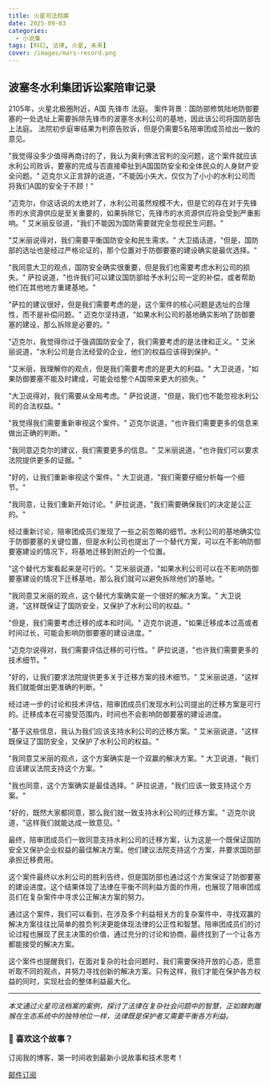 ```yaml
---
title: 火星司法档案
date: 2025-09-03
categories:
  - 小说集
tags: [科幻, 法律, 火星, 未来]
cover: /images/mars-record.png
---
```


## 波塞冬水利集团诉讼案陪审记录
                                    

2105年，火星北极圈附近，A国 先锋市 法庭。
案件背景：国防部修筑陆地防御要塞的一处选址上需要拆除先锋市的波塞冬水利公司的基地，因此该公司将国防部告上法庭。 
法院初步庭审结果为判原告败诉，但是仍需要5名陪审团成员给出一致的意见。

 "我觉得没多少值得再商讨的了，我认为奥利佛法官判的没问题，这个案件就应该水利公司败诉，要塞的完成与否直接牵扯到A国国防安全和全体民众的人身财产安全问题。" 迈克尔义正言辞的说道，"不能因小失大，仅仅为了小小的水利公司而将我们A国的安全于不顾！"

"迈克尔，你这话说的太绝对了，水利公司虽然规模不大，但是它的存在对于先锋市的水资源供应是至关重要的，如果拆除它，先锋市的水资源供应将会受到严重影响。" 艾米丽反驳道，"我们不能因为国防需要就完全忽视民生问题。"

"艾米丽说得对，我们需要平衡国防安全和民生需求。" 大卫插话道，"但是，国防部的选址也是经过严格论证的，那个位置对于防御要塞的建设确实是最优选择。"

"我同意大卫的观点，国防安全确实很重要，但是我们也需要考虑水利公司的损失。" 萨拉说道，"也许我们可以建议国防部给予水利公司一定的补偿，或者帮助他们在其他地方重建基地。"

"萨拉的建议很好，但是我们需要考虑的是，这个案件的核心问题是选址的合理性，而不是补偿问题。" 迈克尔坚持道，"如果水利公司的基地确实影响了防御要塞的建设，那么拆除是必要的。"

"迈克尔，我觉得你过于强调国防安全了，我们需要考虑的是法律和正义。" 艾米丽说道，"水利公司是合法经营的企业，他们的权益应该得到保护。"

"艾米丽，我理解你的观点，但是我们需要考虑的是更大的利益。" 大卫说道，"如果防御要塞不能及时建成，可能会给整个A国带来更大的损失。"

"大卫说得对，我们需要从全局考虑。" 萨拉说道，"但是，我们也不能忽视水利公司的合法权益。"

"我觉得我们需要重新审视这个案件。" 迈克尔说道，"也许我们需要更多的信息来做出正确的判断。"

"我同意迈克尔的建议，我们需要更多的信息。" 艾米丽说道，"也许我们可以要求法院提供更多的证据。"

"好的，让我们重新审视这个案件。" 大卫说道，"我们需要仔细分析每一个细节。"

"我同意，让我们重新开始讨论。" 萨拉说道，"我们需要确保我们的决定是公正的。"

经过重新讨论，陪审团成员们发现了一些之前忽略的细节。水利公司的基地确实位于防御要塞的关键位置，但是水利公司也提出了一个替代方案，可以在不影响防御要塞建设的情况下，将基地迁移到附近的一个位置。

"这个替代方案看起来是可行的。" 艾米丽说道，"如果水利公司可以在不影响防御要塞建设的情况下迁移基地，那么我们就可以避免拆除他们的基地。"

"我同意艾米丽的观点，这个替代方案确实是一个很好的解决方案。" 大卫说道，"这样既保证了国防安全，又保护了水利公司的权益。"

"但是，我们需要考虑迁移的成本和时间。" 迈克尔说道，"如果迁移成本过高或者时间过长，可能会影响防御要塞的建设进度。"

"迈克尔说得对，我们需要评估迁移的可行性。" 萨拉说道，"也许我们需要更多的技术细节。"

"好的，让我们要求法院提供更多关于迁移方案的技术细节。" 艾米丽说道，"这样我们就能做出更准确的判断。"

经过进一步的讨论和技术评估，陪审团成员们发现水利公司提出的迁移方案是可行的。迁移成本在可接受范围内，时间也不会影响防御要塞的建设进度。

"基于这些信息，我认为我们应该支持水利公司的迁移方案。" 艾米丽说道，"这样既保证了国防安全，又保护了水利公司的权益。"

"我同意艾米丽的观点，这个方案确实是一个双赢的解决方案。" 大卫说道，"我们应该建议法院支持这个方案。"

"我也同意，这个方案确实是最佳选择。" 萨拉说道，"我们应该一致支持这个方案。"

"好的，既然大家都同意，那么我们就一致支持水利公司的迁移方案。" 迈克尔说道，"这样我们就能达成一致意见。"

最终，陪审团成员们一致同意支持水利公司的迁移方案，认为这是一个既保证国防安全又保护企业权益的最佳解决方案。他们建议法院支持这个方案，并要求国防部承担迁移费用。

这个案件最终以水利公司的胜利告终，但是国防部也通过这个方案保证了防御要塞的建设进度。这个结果体现了法律在平衡不同利益方面的作用，也展现了陪审团成员们在复杂案件中寻求公正解决方案的努力。

通过这个案件，我们可以看到，在涉及多个利益相关方的复杂案件中，寻找双赢的解决方案往往比简单的胜负判决更能体现法律的公正性和智慧。陪审团成员们的讨论过程也展现了民主决策的价值，通过充分的讨论和协商，最终找到了一个让各方都能接受的解决方案。

这个案件也提醒我们，在面对复杂的社会问题时，我们需要保持开放的心态，愿意听取不同的观点，并努力寻找创新的解决方案。只有这样，我们才能在保护各方权益的同时，实现社会的整体利益最大化。

---

*本文通过火星司法档案的案例，探讨了法律在复杂社会问题中的智慧，正如棘刺雕猴在生态系统中的独特地位一样，法律既是保护者又需要平衡各方利益。*

<div class="subscribe-prompt">
  <h3>📧 喜欢这个故事？</h3>
  <p>订阅我的博客，第一时间收到最新小说故事和技术思考！</p>
  <a href="/subscribe/" class="subscribe-link">
    <i class="fas fa-envelope subscribe-icon"></i>邮件订阅
  </a>
</div>
